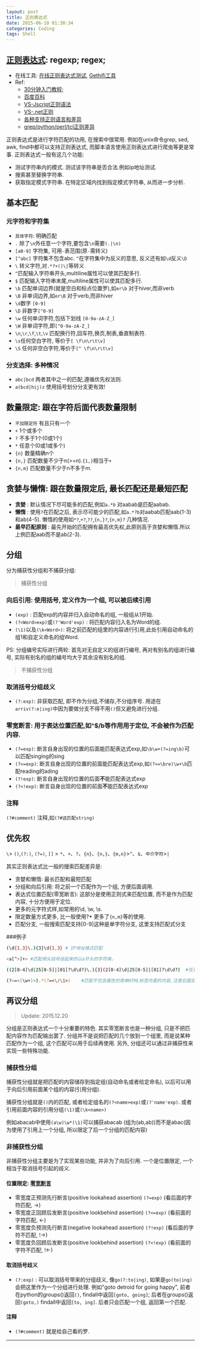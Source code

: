 ```yaml
---
layout: post
title: 正则表达式
date: 2015-06-10 01:30:34
categories: Coding
tags: Shell 
---
```


## [正则表达式](http://zh.wikipedia.org/wiki/%E6%AD%A3%E5%88%99%E8%A1%A8%E8%BE%BE%E5%BC%8F): regexp; regex;

- 在线工具: [在线正则表达式测试](http://regexpal.com/), [Gethifi工具](http://www.gethifi.com/tools/regex)
- Ref: 
	- [30分钟入门教程](http://deerchao.net/tutorials/regex/regex.htm); 
	- [百度百科](http://baike.baidu.com/view/94238.htm)
	- [VS-Jscript正则语法](https://msdn.microsoft.com/zh-cn/library/ae5bf541%28v=vs.100%29.aspx)
	- [VS-.net正则](https://msdn.microsoft.com/zh-cn/library/hs600312%28v=vs.110%29.aspx)
	- [各种支持正则语言和差异](https://en.wikipedia.org/wiki/Comparison_of_regular_expression_engines)
	- [grep/python/perl/tcl正则差异](http://www.greenend.org.uk/rjk/tech/regexp.html)

正则表达式是进行字符匹配的功用, 在搜索中很常用. 例如在unix命令grep, sed, awk, find中都可以支持正则表达式, 而脚本语言使用正则表达式进行爬虫等更是常事. 正则表达式一般有这几个功能:

- 测试字符串内的模式. 测试该字符串是否合法.例如ip地址测试.
- 搜索甚至替换字符串. 
- 获取指定模式字符串. 在特定区域内找到指定模式字符串, 从而进一步分析.

## 基本匹配

### 元字符和字符集

- `具体字符`: 明确匹配
- `.`  除了`\n`外任意一个字符,要包含`\n`需要`(.|\n)`
- `[a0-9]` 字符集, 可用`-`表范围(原`-`需转义)
- `[^abc]` 字符集不包含abc. `^`在字符集中为反义的意思, 反义还有如`\d`反义`\D`
- `\` 转义字符,对`.*?+()\|`等转义
- `^`匹配输入字符串开头,multiline属性可以使其匹配多行.
- `$` 匹配输入字符串末尾,multiline属性可以使其匹配多行.
- `\b` 匹配单词边界(就是空白和标点位置罗),如`er\b` 对于hiver,而非verb
- `\B` 非单词边界,如`er\B` 对于verb,而非hiver
- `\d`数字 `[0-9]`
- `\D` 非数字`[^0-9]`
- `\w` 任何单词字符,包括下划线 `[0-9a-zA-Z_]`
- `\W` 非单词字符,即`[^0-9a-zA-Z_]`
- `\n`,`\r`,`\f`,`\t`,`\v` 匹配换行符,回车符,换页,制表,垂直制表符.
- `\s`任何空白字符, 等价于`[ \f\n\r\t\v]`
- `\S` 任何非空白字符,等价于`[^ \f\n\r\t\v]`

### 分支选择: 多种情况

- `abc|bcd` 两者其中之一的匹配,遵循优先权法则.
- `a(bcd|hij)z` 使用括号划分分支更有效!

## 数量限定: 跟在字符后面代表数量限制

- `不加限定符` 有且只有一个
- `+` 1个或多个 
- `?` 不多于1个(0或1个)
- `*` 任意个(0或1或多个)
- `{n}` 数量精确n个
- `{n,}` 匹配数量不少于n(>=n).`{1,}`相当于`+`
- `{n,m}` 匹配数量不少于n不多于m.

## 贪婪与懒惰: 跟在数量限定后, 最长匹配还是最短匹配

- **贪婪** : 默认情况下尽可能多的匹配,例如`a.*b` 对aabab是匹配aabab.
- **懒惰** : 使用`?`在匹配之后, 表示尽可能少的匹配,如`a.*?b`对aabab匹配aab(1-3)和ab(4-5). 懒惰的使用如`*?`,`+?`,`??`,`{n,}?`,`{n,m}?` 几种情况.
- **最早匹配原则** : 最先开始的匹配拥有最高优先权,此原则高于贪婪和懒惰.所以上例匹配aab而不是ab(2-3).

## 分组

分为捕获性分组和不捕获分组:

> 捕获性分组

### 向后引用: 使用括号, 定义作为一个组, 可以被后续引用

- `(exp)` : 匹配exp的内容并归入自动命名的组, 一般组从1开始.
- `(?<Word>exp)`或`(?'Word'exp)` : 将匹配内容归入名为Word的组.
- `(\1)`以及`(\k<Word>)`: 将之前匹配的组里的内容进行引用,此处引用自动命名的组1和自定义命名的组Word.

PS: 分组编号实际进行两轮: 首先对无自定义的组进行编号, 再对有别名的组进行编号, 实际有别名的组的编号均大于其余没有别名的组.

> 不捕获性分组

### 取消括号分组歧义

- `(?:exp)`: 非获取匹配, 即不作为分组,不储存,不分组序号. 用途在`arriv(?:e|ing)`中因为要做分支不得不用`()`但又避免进行分组.

### 零宽断言: 用于表达位置匹配,如^$/b等作用用于定位, 不会被作为匹配内容.

- `(?=exp)`: 断言自身出现的位置的后面能匹配表达式exp,如`\b\w+(?=ing\b)`可以匹配singing的sing
- `(?<=exp)`: 断言自身出现的位置的前面能匹配表达式exp,如`(?<=\bre)\w+\b`匹配reading的ading
- `(?!exp)`: 断言自身出现的位置的后面**不**能匹配表达式exp
- `(?<!exp)`: 断言自身出现的位置的前面**不**能匹配表达式exp

### 注释

`(?#comment)` 注释,如`(?#这匹配string)`

## 优先权

`\`> `()`,`(?:)`, `(?=)`, `[]` > `*`、`+`、`?`、`{n}`、`{n,}`、`{m,n}`>`^`、`$`、`中介字符`>`|`


其实正则表达式比一般的搜索匹配差异是: 

- 贪婪和懒惰: 最长匹配和最短匹配
- 分组和向后引用: 将之前一个匹配作为一个组, 方便后面调用.
- 表达式位置匹配(零宽断言): 这部分是使用正则式来匹配位置, 而不是作为匹配内容, 十分方便用于定位.
- 更多的元字符式样,如常用的\d, \w, \s.
- 限定数量方式更多, 比一般使用?* 更多了`{n,m}`等的使用.
- 匹配分支, 一般搜索匹配支持[0-9]这种是单字符分支, 这里支持匹配式分支

###例子

~~~~bash
(\d{1,3}\.){3}\d{1,3} # IP地址格式匹配

<a[^>]+> #匹配用尖括号括起来的以a开头的字符串。

((2[0-4]\d|25[0-5]|[01]?\d\d?)\.){3}(2[0-4]\d|25[0-5]|[01]?\d\d?)  #任意IP(<256)

(?<=<(\w+)>).*(?=<\/\1>)    #匹配不包含属性的简单HTML标签内里的内容,注意后面实际是</组1>
~~~~

## 再议分组

> Update: 2015.12.20

分组是正则表达式一个十分重要的特色. 其实零宽断言也是一种分组, 只是不把匹配内容作为匹配输出罢了. 分组并不是说把匹配的几个放到一个组里, 而是说某种匹配作为一个组, 这个匹配可以用于后续再使用. 另外, 分组还可以通过非捕获性来实现一些特殊功能.

### 捕获性分组

捕获性分组就是把匹配的内容储存到指定组(自动命名或者给定命名), 以后可以用于向后引用前面某个组的内容(引用分组). 

捕获性分组就是`()`内的匹配, 或者给定组名的`(?<name>exp)`或`(?'name'exp)`. 或者引用前面内容的引用分组`(\1)`或`(\k<name>)`

例如abacab中使用`(a\w)\w*(\1)`可以捕获abacab (组为(ab,ab))而不是abac(因为使用了引用上一个分组, 所以限定了后一个分组的匹配内容)

### 非捕获性分组

非捕获性分组主要是为了实现某些功能, 并非为了向后引用. 一个是位置限定, 一个相当于取消括号引起的歧义.

#### 位置限定: [零宽断言]()

- 零宽度正预测先行断言(positive lookahead assertion) `(?=exp)` (看后面的字符匹配, ->)
- 零宽度正回顾后发断言(positive lookbehind assertion) `(?<=exp)` (看前面的字符匹配, <-)
- 零宽度负预测先行断言(negative lookahead assertion) `(?!exp)`  (看后面的字符不匹配, !->)
- 零宽度负回顾后发断言(positive lookbehind assertion) `(?<!exp)` (看前面的字符不匹配, !<-)

#### 取消括号歧义

- `(?:exp)` : 可以取消括号带来的分组歧义, 像`go(?:to|ing)`, 如果是`go(to|ing)`会把这里作为一个分组进行处理. 例如"goto detroid for going happy", 前者在python的groups()返回`()`, findall中返回`[goto, going]`; 后者在groups()返回`(goto,)`  findall中返回`[to, ing]`. 后者只会匹配一个组, 返回第一个匹配.  

#### 注释

- `(?#comment)` 就是给自己看的罗.

---
